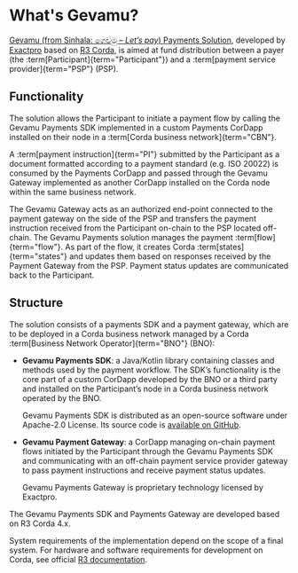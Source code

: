 # What's Gevamu?

[Gevamu (from Sinhala: ගෙවමු – *Let’s pay*) Payments Solution](https://gevamu.com/), developed by [Exactpro](https://exactpro.com/) based on [R3 Corda](https://docs.r3.com/en/platform/corda/4.9/enterprise/network/corda-networks.html), is aimed at fund distribution between a payer (the :term[Participant]{term="Participant"}) and a :term[payment service provider]{term="PSP"} (PSP). 

## Functionality

The solution allows the Participant to initiate a payment flow by calling the Gevamu Payments SDK implemented in a custom Payments CorDapp installed on their node in a :term[Corda business network]{term="CBN"}. 

A :term[payment instruction]{term="PI"} submitted by the Participant as a document formatted according to a payment standard (e.g. ISO 20022) is consumed by the Payments CorDapp and passed through the Gevamu Gateway implemented as another CorDapp installed on the Corda node within the same business network. 

The Gevamu Gateway acts as an authorized end-point connected to the payment gateway on the side of the PSP and transfers the payment instruction received from the Participant on-chain to the PSP located off-chain. The Gevamu Payments solution manages the payment :term[flow]{term="flow"}. As part of the flow, it creates Corda :term[states]{term="states"} and updates them based on responses received by the Payment Gateway from the PSP. Payment status updates are communicated back to the Participant.

## Structure

The solution consists of a payments SDK and a payment gateway, which are to be deployed in a Corda business network managed by a Corda :term[Business Network Operator]{term="BNO"} (BNO):

- **Gevamu  Payments SDK**: a Java/Kotlin library containing classes and methods used by the payment workflow. The SDK’s functionality is the core part of a custom CorDapp developed by the BNO or a third party and installed on the Participant’s node in a Corda business network operated by the BNO.  
    
    Gevamu Payments SDK is distributed as an open-source software under Apache-2.0 License. Its source code is [available on GitHub](https://github.com/gevamu/corda-payments-sdk). <!-- Binaries are to be published in a Central Maven Repository. --> 

- **Gevamu Payment Gateway**: a CorDapp managing on-chain payment flows initiated by the Participant through the Gevamu Payments SDK and communicating with an off-chain payment service provider gateway to pass payment instructions and receive payment status updates.  
    
    Gevamu Payments Gateway is proprietary technology licensed by Exactpro.

The Gevamu Payments SDK and Payments Gateway are developed based on R3 Corda 4.x. 

System requirements of the implementation depend on the scope of a final system. 
For hardware and software requirements for development on Corda, see official [R3 documentation](https://docs.r3.com/en/platform/corda/4.8/open-source/getting-set-up.html).

